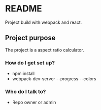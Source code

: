 # README #

Project build with webpack and react. 

## Project purpose

The project is a aspect ratio calculator. 

### How do I get set up? ###

* npm install
* webpack-dev-server --progress --colors

### Who do I talk to? ###

* Repo owner or admin